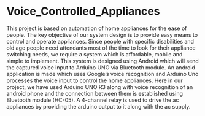# Voice_Controlled_Appliances
This project is based on automation of home appliances for the ease of people. The key objective of our system design is to provide easy means to control and operate appliances. Since people with specific disabilities and old age people need attendants most of the time to look for their appliance switching needs, we require a system which is affordable, mobile and simple to implement. This system is designed using Android which will send the captured voice input to Arduino UNO via Bluetooth module. An android application is made which uses Google’s voice recognition and Arduino Uno processes the voice input to control the home appliances. Here in our project, we have used Arduino UNO R3 along with voice recognition of an android phone and the connection between them is established using Bluetooth module (HC-05). A 4-channel relay is used to drive the ac appliances by providing the arduino output to it along with the ac supply.
